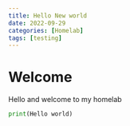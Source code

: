 ```yaml
---
title: Hello New world
date: 2022-09-29
categories: [Homelab]
tags: [testing]
---
```


# Welcome

Hello and welcome to my homelab 

```python
print(Hello world)
```